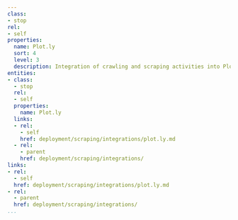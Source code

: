 ```yaml
---
class:
- stop
rel:
- self
properties:
  name: Plot.ly
  sort: 4
  level: 3
  description: Integration of crawling and scraping activities into Plot.ly.
entities:
- class:
  - stop
  rel:
  - self
  properties:
    name: Plot.ly
  links:
  - rel:
    - self
    href: deployment/scraping/integrations/plot.ly.md
  - rel:
    - parent
    href: deployment/scraping/integrations/
links:
- rel:
  - self
  href: deployment/scraping/integrations/plot.ly.md
- rel:
  - parent
  href: deployment/scraping/integrations/
...
```

